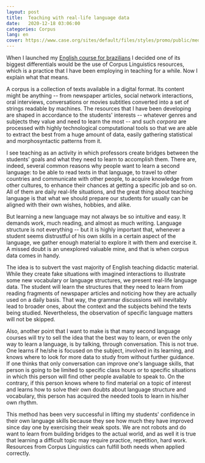 ```yaml
---
layout: post
title:  Teaching with real-life language data
date:   2020-12-18 03:06:00
categories: Corpus
lang: en
cover: https://www.case.org/sites/default/files/styles/promo/public/media/image/MARAPR20_ChangingtheConversation_Hero.png?itok=ed92vRLP
---
```


When I launched my [English course for brazilians](/aprenda-ingles) I decided one of its biggest differentials would be the use of Corpus Linguistics resources, which is a practice that I have been employing in teaching for a while. Now I explain what that means.

A corpus is a collection of texts available in a digital format. Its content might be anything -- from newspaper articles, social network interactions, oral interviews, conversations or movies subtitles converted into a set of strings readable by machines. The resources that I have been developing are shaped in accordance to the students' interests -- whatever genres and subjects they value and need to learn the most -- and such *corpora* are processed with highly technological computational tools so that we are able to extract the best from a huge amount of data, easily gathering statistical and morphosyntactic patterns from it.

I see teaching as an activity in which professors create bridges between the students' goals and what they need to learn to accomplish them. There are, indeed, several common reasons why people want to learn a second language: to be able to read texts in that language, to travel to other countries and communicate with other people, to acquire knowledge from other cultures, to enhance their chances at getting a specific job and so on. All of them are daily real-life situations, and the great thing about teaching language is that what we should prepare our students for usually can be aligned with their own wishes, hobbies, and alike.

But learning a new language may not always be so intuitive and easy. It demands work, much reading, and almost as much writing. Language structure is not everything -- but it is highly important that, whenever a student seems distrustful of his own skills in a certain aspect of the language, we gather enough material to explore it with them and exercise it. A missed doubt is an unexplored valuable mine, and that is when corpus data comes in handy.

The idea is to subvert the vast majority of English teaching didactic material. While they create fake situations with imagined interactions to illustrate some new vocabulary or language structures, we present real-life language data. The student will learn the structures that they need to learn from reading fragments of newspaper articles and noticing how they are actually used on a daily basis. That way, the grammar discussions will inevitably lead to broader ones, about the context and the subjects behind the texts being studied. Nevertheless, the observation of specific language matters will not be skipped.

Also, another point that I want to make is that many second language courses will try to sell the idea that the best way to learn, or even the only way to learn a language, is by talking, through conversation. This is not true. One learns if he/she is focused on the subject, involved in its learning, and knows where to look for more data to study from without further guidance. If one thinks that only conversation can improve one's language skills, that person is going to be limited to specific class hours or to specific situations in which this person will find other people available to speak to. On the contrary, if this person knows where to find material on a topic of interest and learns how to solve their own doubts about language structure and vocabulary, this person has acquired the needed tools to learn in his/her own rhythm.

This method has been very successful in lifting my students' confidence in their own language skills because they see how much they have improved since day one by exercising their weak spots. We are not robots and do want to learn from building bridges to the actual world, and as well it is true that learning a difficult topic may require practice, repetition, hard work. Resources from Corpus Linguistics can fulfill both needs when applied correctly.